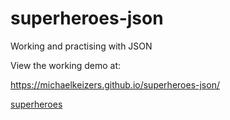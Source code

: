 # superheroes-json
Working and practising with JSON

View the working demo at:

https://michaelkeizers.github.io/superheroes-json/

[superheroes](images/screenshot_superheroes.png)
